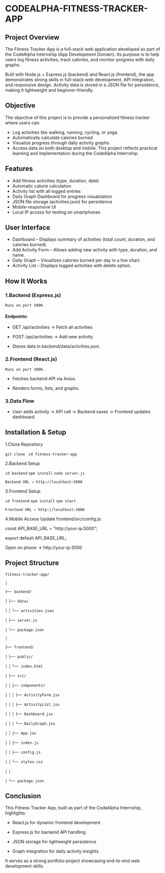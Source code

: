 # CODEALPHA-FITNESS-TRACKER-APP

## Project Overview
The Fitness Tracker App is a full-stack web application developed as part of the CodeAlpha Internship (App Development Domain). Its purpose is to help users log fitness activities, track calories, and monitor progress with daily graphs.

Built with Node.js + Express.js (backend) and React.js (frontend), the app demonstrates strong skills in full-stack web development, API integration, and responsive design. Activity data is stored in a JSON file for persistence, making it lightweight and beginner-friendly.

## Objective
The objective of this project is to provide a personalized fitness tracker where users can:
- Log activities like walking, running, cycling, or yoga.
- Automatically calculate calories burned.
- Visualize progress through daily activity graphs.
- Access data on both desktop and mobile.
This project reflects practical learning and implementation during the CodeAlpha Internship.

## Features
- Add fitness activities (type, duration, date)
- Automatic calorie calculation
- Activity list with all logged entries
- Daily Graph Dashboard for progress visualization
- JSON file storage (activities.json) for persistence
- Mobile-responsive UI
- Local IP access for testing on smartphones

## User Interface
- Dashboard – Displays summary of activities (total count, duration, and calories burned).
- Add Activity Form – Allows adding new activity with type, duration, and name.
- Daily Graph – Visualizes calories burned per day in a line chart.
- Activity List – Displays logged activities with delete option.

## How It Works

### 1.Backend (Express.js)

`Runs on port 5000.`

#### Endpoints:

- GET /api/activities → Fetch all activities

- POST /api/activities → Add new activity

- Stores data in backend/data/activities.json.


### 2.Frontend (React.js)

`Runs on port 3000.`

- Fetches backend API via Axios.

- Renders forms, lists, and graphs.


### 3.Data Flow

- User adds activity → API call → Backend saves → Frontend updates dashboard.

## Installation & Setup

1️.Clone Repository

`git clone `
`cd fitness-tracker-app`

2️.Backend Setup

`cd backend`
`npm install`
`node server.js`

`Backend URL → http://localhost:5000`

3️.Frontend Setup

`cd frontend`
`npm install`
`npm start`

`Frontend URL → http://localhost:3000`

4️.Mobile Access
Update frontend/src/config.js:

const API_BASE_URL = "http://your-ip:5000";

export default API_BASE_URL;

Open on phone → http://your-ip:3000

## Project Structure
`fitness-tracker-app/`

`│`

`├── backend/`

`│`   `├── data/`

`│`   `│`   `└── activities.json`

`│`   `├── server.js`

`│`   `└── package.json`

`│`

`├── frontend/`

`│`   `├── public/`

`│`   `│`   `└── index.html`

`│`   `├── src/`

`│`   `│`   `├── components/`

`│`   `│`   `│`   `├── ActivityForm.jsx`

`│`   `│`   `│`   `├── ActivityList.jsx`

`│`   `│`   `│`   `├── Dashboard.jsx`

`│`   `│`   `│`   `└── DailyGraph.jsx`

`│`   `│`   `├── App.jsx`

`│`   `│`   `├── index.js`

`│`   `│`   `├── config.js`

`│`   `│`   `└── styles.css`

`│`   `│`

`│`   `└── package.json`

## Conclusion

This Fitness Tracker App, built as part of the CodeAlpha Internship, highlights:

- React.js for dynamic frontend development

- Express.js for backend API handling

- JSON storage for lightweight persistence

- Graph integration for daily activity insights

It serves as a strong portfolio project showcasing end-to-end web development skills.


